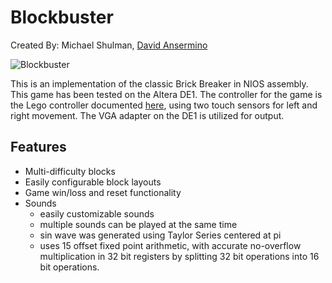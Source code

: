 # Blockbuster
Created By: Michael Shulman, [David Ansermino](https://github.com/ansermino/)

![](https://i.imgur.com/oSKZ4Su.png "Blockbuster")


This is an implementation of the classic Brick Breaker in NIOS assembly. This game has been tested on the Altera DE1. The controller for the game is the Lego controller documented [here](http://www-ug.eecg.utoronto.ca/desl/nios_devices_SoC/dev_newlegocontroller2.html), using two touch sensors for left and right movement. The VGA adapter on the DE1 is utilized for output.

## Features
- Multi-difficulty blocks
- Easily configurable block layouts
- Game win/loss and reset functionality
- Sounds
  - easily customizable sounds
  - multiple sounds can be played at the same time
  - sin wave was generated using Taylor Series centered at pi
  - uses 15 offset fixed point arithmetic, with accurate no-overflow multiplication in 32 bit registers by splitting 32 bit operations into 16 bit operations.
